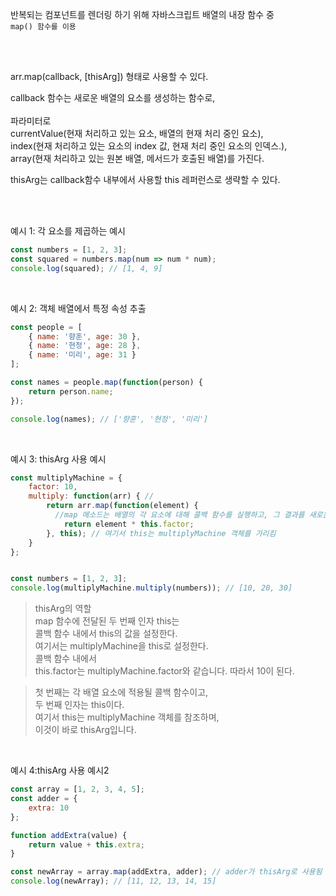 반복되는 컴포넌트를 렌더링 하기 위해 자바스크립트 배열의 내장 함수 중<br> <code>map() 함수를 이용</code>


<br><br>

arr.map(callback, [thisArg]) 형태로 사용할 수 있다.<br>

callback 함수는 새로운 배열의 요소를 생성하는 함수로, <br><br>
파라미터로 <br>
currentValue(현재 처리하고 있는 요소, 배열의 현재 처리 중인 요소), <br>
index(현재 처리하고 있는 요소의 index 값, 현재 처리 중인 요소의 인덱스.), <br>
array(현재 처리하고 있는 원본 배열, 메서드가 호출된 배열)를 가진다.

thisArg는 callback함수 내부에서 사용할 this 레퍼런스로 생략할 수 있다.



<br><br>


예시 1: 각 요소를 제곱하는 예시
```javascript
const numbers = [1, 2, 3];
const squared = numbers.map(num => num * num);
console.log(squared); // [1, 4, 9]
```

<br>

예시 2: 객체 배열에서 특정 속성 추출
```javascript
const people = [
    { name: '향훈', age: 30 },
    { name: '현정', age: 28 },
    { name: '미리', age: 31 }
];

const names = people.map(function(person) {
    return person.name;
});

console.log(names); // ['향훈', '현정', '미리']
```

<br>

예시 3: thisArg 사용 예시
```javascript
const multiplyMachine = {
    factor: 10,
    multiply: function(arr) { //
        return arr.map(function(element) { 
          //map 메소드는 배열의 각 요소에 대해 콜백 함수를 실행하고, 그 결과를 새로운 배열에 저장
            return element * this.factor;
        }, this); // 여기서 this는 multiplyMachine 객체를 가리킴
    }
};


const numbers = [1, 2, 3];
console.log(multiplyMachine.multiply(numbers)); // [10, 20, 30]
```

>thisArg의 역할<br>
>map 함수에 전달된 두 번째 인자 this는<br>
 콜백 함수 내에서 this의 값을 설정한다.<br> 여기서는 multiplyMachine을 this로 설정한다.<br>
>콜백 함수 내에서<br> this.factor는 multiplyMachine.factor와 같습니다. 따라서 10이 된다.



>첫 번째는 각 배열 요소에 적용될 콜백 함수이고, <br>
>두 번째 인자는 this이다. <br>
>여기서 this는 multiplyMachine 객체를 참조하며, <br>
>이것이 바로 thisArg입니다.<br>

<br>

예시 4:thisArg 사용 예시2

```javascript
const array = [1, 2, 3, 4, 5];
const adder = {
    extra: 10
};

function addExtra(value) {
    return value + this.extra;
}

const newArray = array.map(addExtra, adder); // adder가 thisArg로 사용됨
console.log(newArray); // [11, 12, 13, 14, 15]
```